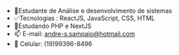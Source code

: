 - 👋Estudante de Análise e desenvolvimento de sistemas
- ✅Tecnologias : ReactJS, JavaScript, CSS, HTML
- 🌱Estudando PHP e NextJS
- 📫 E-mail: andre-s.sampaio@hotmail.com
- 📱 Celular: (19)99396-8496
